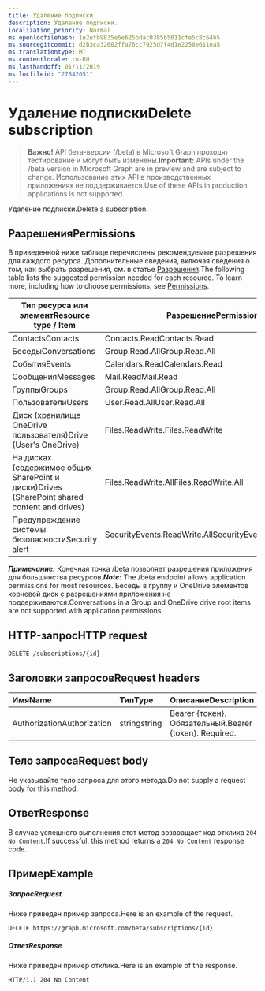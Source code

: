 ```yaml
---
title: Удаление подписки
description: Удаление подписки.
localization_priority: Normal
ms.openlocfilehash: 1e2efb9835e5e625bdac0385b5011cfe5c8c64b5
ms.sourcegitcommit: d2b3ca32602ffa76cc7925d7f4d1e2258e611ea5
ms.translationtype: MT
ms.contentlocale: ru-RU
ms.lasthandoff: 01/11/2019
ms.locfileid: "27842051"
---
```

# <a name="delete-subscription"></a><span data-ttu-id="8a374-103">Удаление подписки</span><span class="sxs-lookup"><span data-stu-id="8a374-103">Delete subscription</span></span>

> <span data-ttu-id="8a374-104">**Важно!** API бета-версии (/beta) в Microsoft Graph проходят тестирование и могут быть изменены.</span><span class="sxs-lookup"><span data-stu-id="8a374-104">**Important:** APIs under the /beta version in Microsoft Graph are in preview and are subject to change.</span></span> <span data-ttu-id="8a374-105">Использование этих API в производственных приложениях не поддерживается.</span><span class="sxs-lookup"><span data-stu-id="8a374-105">Use of these APIs in production applications is not supported.</span></span>

<span data-ttu-id="8a374-106">Удаление подписки.</span><span class="sxs-lookup"><span data-stu-id="8a374-106">Delete a subscription.</span></span>

## <a name="permissions"></a><span data-ttu-id="8a374-107">Разрешения</span><span class="sxs-lookup"><span data-stu-id="8a374-107">Permissions</span></span>

<span data-ttu-id="8a374-p102">В приведенной ниже таблице перечислены рекомендуемые разрешения для каждого ресурса. Дополнительные сведения, включая сведения о том, как выбрать разрешения, см. в статье [Разрешения](/graph/permissions-reference).</span><span class="sxs-lookup"><span data-stu-id="8a374-p102">The following table lists the suggested permission needed for each resource. To learn more, including how to choose permissions, see [Permissions](/graph/permissions-reference).</span></span>

| <span data-ttu-id="8a374-110">Тип ресурса или элемент</span><span class="sxs-lookup"><span data-stu-id="8a374-110">Resource type / Item</span></span>        | <span data-ttu-id="8a374-111">Разрешение</span><span class="sxs-lookup"><span data-stu-id="8a374-111">Permission</span></span>          |
|-----------------------------|---------------------|
| <span data-ttu-id="8a374-112">Contacts</span><span class="sxs-lookup"><span data-stu-id="8a374-112">Contacts</span></span>                    | <span data-ttu-id="8a374-113">Contacts.Read</span><span class="sxs-lookup"><span data-stu-id="8a374-113">Contacts.Read</span></span>       |
| <span data-ttu-id="8a374-114">Беседы</span><span class="sxs-lookup"><span data-stu-id="8a374-114">Conversations</span></span>               | <span data-ttu-id="8a374-115">Group.Read.All</span><span class="sxs-lookup"><span data-stu-id="8a374-115">Group.Read.All</span></span>      |
| <span data-ttu-id="8a374-116">События</span><span class="sxs-lookup"><span data-stu-id="8a374-116">Events</span></span>                      | <span data-ttu-id="8a374-117">Calendars.Read</span><span class="sxs-lookup"><span data-stu-id="8a374-117">Calendars.Read</span></span>      |
| <span data-ttu-id="8a374-118">Сообщения</span><span class="sxs-lookup"><span data-stu-id="8a374-118">Messages</span></span>                    | <span data-ttu-id="8a374-119">Mail.Read</span><span class="sxs-lookup"><span data-stu-id="8a374-119">Mail.Read</span></span>           |
| <span data-ttu-id="8a374-120">Группы</span><span class="sxs-lookup"><span data-stu-id="8a374-120">Groups</span></span>                      | <span data-ttu-id="8a374-121">Group.Read.All</span><span class="sxs-lookup"><span data-stu-id="8a374-121">Group.Read.All</span></span>      |
| <span data-ttu-id="8a374-122">Пользователи</span><span class="sxs-lookup"><span data-stu-id="8a374-122">Users</span></span>                       | <span data-ttu-id="8a374-123">User.Read.All</span><span class="sxs-lookup"><span data-stu-id="8a374-123">User.Read.All</span></span>       |
| <span data-ttu-id="8a374-124">Диск (хранилище OneDrive пользователя)</span><span class="sxs-lookup"><span data-stu-id="8a374-124">Drive  (User's OneDrive)</span></span>    | <span data-ttu-id="8a374-125">Files.ReadWrite.</span><span class="sxs-lookup"><span data-stu-id="8a374-125">Files.ReadWrite</span></span>     |
| <span data-ttu-id="8a374-126">На дисках (содержимое общих SharePoint и диски)</span><span class="sxs-lookup"><span data-stu-id="8a374-126">Drives (SharePoint shared content and drives)</span></span> | <span data-ttu-id="8a374-127">Files.ReadWrite.All</span><span class="sxs-lookup"><span data-stu-id="8a374-127">Files.ReadWrite.All</span></span> |
| <span data-ttu-id="8a374-128">Предупреждение системы безопасности</span><span class="sxs-lookup"><span data-stu-id="8a374-128">Security alert</span></span>              | <span data-ttu-id="8a374-129">SecurityEvents.ReadWrite.All</span><span class="sxs-lookup"><span data-stu-id="8a374-129">SecurityEvents.ReadWrite.All</span></span> |

<span data-ttu-id="8a374-130">***Примечание:*** Конечная точка /beta позволяет разрешения приложения для большинства ресурсов.</span><span class="sxs-lookup"><span data-stu-id="8a374-130">***Note:*** The /beta endpoint allows application permissions for most resources.</span></span> <span data-ttu-id="8a374-131">Беседы в группу и OneDrive элементов корневой диск с разрешениями приложения не поддерживаются.</span><span class="sxs-lookup"><span data-stu-id="8a374-131">Conversations in a Group and OneDrive drive root items are not supported with application permissions.</span></span>

## <a name="http-request"></a><span data-ttu-id="8a374-132">HTTP-запрос</span><span class="sxs-lookup"><span data-stu-id="8a374-132">HTTP request</span></span>

<!-- { "blockType": "ignored" } -->

```http
DELETE /subscriptions/{id}
```

## <a name="request-headers"></a><span data-ttu-id="8a374-133">Заголовки запросов</span><span class="sxs-lookup"><span data-stu-id="8a374-133">Request headers</span></span>

| <span data-ttu-id="8a374-134">Имя</span><span class="sxs-lookup"><span data-stu-id="8a374-134">Name</span></span>       | <span data-ttu-id="8a374-135">Тип</span><span class="sxs-lookup"><span data-stu-id="8a374-135">Type</span></span> | <span data-ttu-id="8a374-136">Описание</span><span class="sxs-lookup"><span data-stu-id="8a374-136">Description</span></span>|
|:-----------|:------|:----------|
| <span data-ttu-id="8a374-137">Authorization</span><span class="sxs-lookup"><span data-stu-id="8a374-137">Authorization</span></span>  | <span data-ttu-id="8a374-138">string</span><span class="sxs-lookup"><span data-stu-id="8a374-138">string</span></span>  | <span data-ttu-id="8a374-p104">Bearer {токен}. Обязательный.</span><span class="sxs-lookup"><span data-stu-id="8a374-p104">Bearer {token}. Required.</span></span> |

## <a name="request-body"></a><span data-ttu-id="8a374-141">Тело запроса</span><span class="sxs-lookup"><span data-stu-id="8a374-141">Request body</span></span>

<span data-ttu-id="8a374-142">Не указывайте тело запроса для этого метода.</span><span class="sxs-lookup"><span data-stu-id="8a374-142">Do not supply a request body for this method.</span></span>

## <a name="response"></a><span data-ttu-id="8a374-143">Ответ</span><span class="sxs-lookup"><span data-stu-id="8a374-143">Response</span></span>

<span data-ttu-id="8a374-144">В случае успешного выполнения этот метод возвращает код отклика `204 No Content`.</span><span class="sxs-lookup"><span data-stu-id="8a374-144">If successful, this method returns a `204 No Content` response code.</span></span>

## <a name="example"></a><span data-ttu-id="8a374-145">Пример</span><span class="sxs-lookup"><span data-stu-id="8a374-145">Example</span></span>

##### <a name="request"></a><span data-ttu-id="8a374-146">Запрос</span><span class="sxs-lookup"><span data-stu-id="8a374-146">Request</span></span>

<span data-ttu-id="8a374-147">Ниже приведен пример запроса.</span><span class="sxs-lookup"><span data-stu-id="8a374-147">Here is an example of the request.</span></span>
<!-- {
  "blockType": "request",
  "name": "delete_subscription"
}-->

```http
DELETE https://graph.microsoft.com/beta/subscriptions/{id}
```

##### <a name="response"></a><span data-ttu-id="8a374-148">Ответ</span><span class="sxs-lookup"><span data-stu-id="8a374-148">Response</span></span>

<span data-ttu-id="8a374-149">Ниже приведен пример отклика.</span><span class="sxs-lookup"><span data-stu-id="8a374-149">Here is an example of the response.</span></span>
<!-- {
  "blockType": "response",
  "truncated": false,
  "@odata.type": "microsoft.graph.subscription"
} -->

```http
HTTP/1.1 204 No Content
```

<!-- {
  "type": "#page.annotation",
  "description": "Delete subscription",
  "keywords": "",
  "section": "documentation",
  "tocPath": ""
}-->

